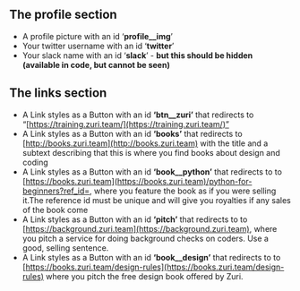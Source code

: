 ## The profile section

- A profile picture with an id ‘**profile__img**’
- Your twitter username with an id ‘**twitter**’
- Your slack name with an id ‘**slack**’ - **but this should be hidden (available in code, but cannot be seen)**

## The links section

- A Link styles as a Button with an id **‘btn__zuri’** that redirects to “[https://training.zuri.team/](https://training.zuri.team/)”
- A Link styles as a Button with an id **‘books’** that redirects to [http://books.zuri.team](http://books.zuri.team) with the title and a subtext describing that this is where you find books about design and coding
- A Link styles as a Button with an id **‘book__python’** that redirects to to [https://books.zuri.team](https://books.zuri.team)/python-for-beginners?ref_id=<yourslackname>, where you feature the book as if you were selling it.The reference id must be unique and will give you royalties if any sales of the book come
- A Link styles as a Button with an id **‘pitch’** that redirects to to [https://background.zuri.team](https://background.zuri.team), where you pitch a service for doing background checks on coders. Use a good, selling sentence.
- A Link styles as a Button with an id **‘book__design’** that redirects to to [https://books.zuri.team/design-rules](https://books.zuri.team/design-rules) where you pitch the free design book offered by Zuri.